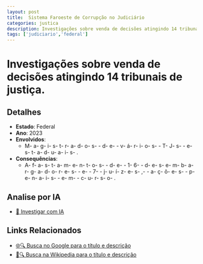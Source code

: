 ```yaml
---
layout: post
title:  Sistema Faroeste de Corrupção no Judiciário
categories: justica
description: Investigações sobre venda de decisões atingindo 14 tribunais de justiça.Magistrados de vários TJs estaduais.
tags: ['judiciario','federal']
---
```


# Investigações sobre venda de decisões atingindo 14 tribunais de justiça.

## Detalhes
- **Estado**: Federal
- **Ano**: 2023
- **Envolvidos**:
  - M- a- g- i- s- t- r- a- d- o- s-  - d- e-  - v- á- r- i- o- s-  - T- J- s-  - e- s- t- a- d- u- a- i- s- .
- **Consequências**:
  - A- f- a- s- t- a- m- e- n- t- o- s-  - d- e-  - 1- 6-  - d- e- s- e- m- b- a- r- g- a- d- o- r- e- s-  - e-  - 7-  - j- u- í- z- e- s- ,-  - a- ç- õ- e- s-  - p- e- n- a- i- s-  - e- m-  - c- u- r- s- o- .

## Analise por IA
- [🤖 Investigar com IA](https://www.perplexity.ai/search?q=Sistema%20Faroeste%20de%20Corrup%C3%A7%C3%A3o%20no%20Judici%C3%A1rio%20Investiga%C3%A7%C3%B5es%20sobre%20venda%20de%20decis%C3%B5es%20atingindo%2014%20tribunais%20de%20justi%C3%A7a.%20Federal)

## Links Relacionados
- [🌐🔍 Busca no Google para o título e descrição](https://www.google.com/search?q=Sistema%20Faroeste%20de%20Corrup%C3%A7%C3%A3o%20no%20Judici%C3%A1rio%20Investiga%C3%A7%C3%B5es%20sobre%20venda%20de%20decis%C3%B5es%20atingindo%2014%20tribunais%20de%20justi%C3%A7a.%20Federal)
- [📖🔍 Busca na Wikipedia para o título e descrição](https://pt.wikipedia.org/w/index.php?search=Sistema%20Faroeste%20de%20Corrup%C3%A7%C3%A3o%20no%20Judici%C3%A1rio%20Investiga%C3%A7%C3%B5es%20sobre%20venda%20de%20decis%C3%B5es%20atingindo%2014%20tribunais%20de%20justi%C3%A7a.%20Federal)

